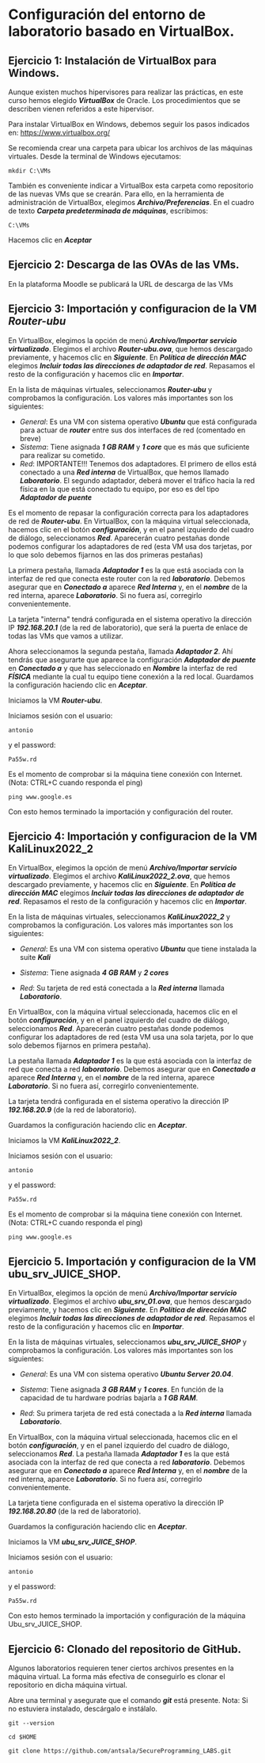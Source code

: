 # Configuración del entorno de laboratorio basado en VirtualBox.

## Ejercicio 1: Instalación de VirtualBox para Windows.

Aunque existen muchos hipervisores para realizar las prácticas, en este curso hemos elegido ***VirtualBox*** de Oracle. Los procedimientos que se describen vienen referidos a este hipervisor.

Para instalar VirtualBox en Windows, debemos seguir los pasos indicados en: https://www.virtualbox.org/

Se recomienda crear una carpeta para ubicar los archivos de las máquinas virtuales. Desde la terminal de Windows ejecutamos:
```
mkdir C:\VMs
```

También es conveniente indicar a VirtualBox esta carpeta como repositorio de las nuevas VMs que se crearán. Para ello, en la herramienta de administración de VirtualBox, elegimos ***Archivo/Preferencias***. En el cuadro de texto ***Carpeta predeterminada de máquinas***, escribimos:
```
C:\VMs
```

Hacemos clic en ***Aceptar***


## Ejercicio 2: Descarga de las OVAs de las VMs.

En la plataforma Moodle se publicará la URL de descarga de las VMs


## Ejercicio 3: Importación y configuracion de la VM ***Router-ubu***

En VirtualBox, elegimos la opción de menú ***Archivo/Importar servicio virtualizado***. Elegimos el archivo ***Router-ubu.ova***, que hemos descargado previamente, y hacemos clic en ***Siguiente***. En ***Política de dirección MAC*** elegimos ***Incluir todas las direcciones de adaptador de red***. Repasamos el resto de la configuración y hacemos clic en ***Importar***.

En la lista de máquinas virtuales, seleccionamos ***Router-ubu*** y comprobamos la  configuración. Los valores más importantes son los siguientes:

* *General*: Es una VM con sistema operativo ***Ubuntu*** que está configurada para actuar de ***router*** entre sus dos interfaces de red (comentado en breve)
* *Sistema*: Tiene asignada ***1 GB RAM*** y ***1 core*** que es más que suficiente para realizar su cometido.
* *Red*: IMPORTANTE!!! Tenemos dos adaptadores. El primero de ellos está conectado a una ***Red interna*** de VirtualBox, que hemos llamado ***Laboratorio***. El segundo adaptador, deberá mover el tráfico hacia la red física en la que está conectado tu equipo, por eso es del tipo ***Adaptador de puente***

Es el momento de repasar la configuración correcta para los adaptadores de red de ***Router-ubu***. En VirtualBox, con la máquina virtual seleccionada, hacemos clic en el botón ***configuración***, y en el panel izquierdo del cuadro de diálogo, seleccionamos ***Red***. Aparecerán cuatro pestañas donde podemos configurar los adaptadores de red (esta VM usa dos tarjetas, por lo que solo debemos fijarnos en las dos primeras pestañas)

La primera pestaña, llamada ***Adaptador 1*** es la que está asociada con la interfaz de red que conecta este router con la red ***laboratorio***. Debemos asegurar que en ***Conectado a*** aparece ***Red Interna*** y, en el ***nombre*** de la red interna, aparece ***Laboratorio***. Si no fuera así, corregirlo convenientemente.

La tarjeta "interna" tendrá configurada en el sistema operativo la dirección IP ***192.168.20.1*** (de la red de laboratorio), que será la puerta de enlace de todas las VMs que vamos a utilizar.


Ahora seleccionamos la segunda pestaña, llamada ***Adaptador 2***. Ahí tendrás que asegurarte que aparece la configuración ***Adaptador de puente*** en ***Conectado a*** y que has seleccionado en ***Nombre*** la interfaz de red ***FÍSICA*** mediante la cual tu equipo tiene conexión a la red local. Guardamos la configuración haciendo clic en ***Aceptar***. 

Iniciamos la VM ***Router-ubu***.

Iniciamos sesión con el usuario:
```
antonio
```


y el password:
```
Pa55w.rd
```

Es el momento de comprobar si la máquina tiene conexión con Internet. (Nota: CTRL+C cuando responda el ping)
```
ping www.google.es
```

Con esto hemos terminado la importación y configuración del router.


## Ejercicio 4: Importación y configuracion de la VM KaliLinux2022_2

En VirtualBox, elegimos la opción de menú ***Archivo/Importar servicio virtualizado***. Elegimos el archivo ***KaliLinux2022_2.ova***, que hemos descargado previamente, y hacemos clic en ***Siguiente***.  En ***Política de dirección MAC*** elegimos ***Incluir todas las direcciones de adaptador de red***. Repasamos el resto de la configuración y hacemos clic en ***Importar***.

En la lista de máquinas virtuales, seleccionamos ***KaliLinux2022_2*** y comprobamos la  configuración. Los valores más importantes son los siguientes:

* *General*: Es una VM con sistema operativo ***Ubuntu*** que tiene instalada la suite ***Kali***

* *Sistema*: Tiene asignada ***4 GB RAM*** y ***2 cores*** 
* *Red*: Su tarjeta de red está conectada a la ***Red interna*** llamada ***Laboratorio***. 

En VirtualBox, con la máquina virtual seleccionada, hacemos clic en el botón ***configuración***, y en el panel izquierdo del cuadro de diálogo, seleccionamos ***Red***. Aparecerán cuatro pestañas donde podemos configurar los adaptadores de red (esta VM usa una sola tarjeta, por lo que solo debemos fijarnos en primera pestaña).

La pestaña llamada ***Adaptador 1*** es la que está asociada con la interfaz de red que conecta a red ***laboratorio***. Debemos asegurar que en ***Conectado a*** aparece ***Red Interna*** y, en el ***nombre*** de la red interna, aparece ***Laboratorio***. Si no fuera así, corregirlo convenientemente.

La tarjeta  tendrá configurada en el sistema operativo la dirección IP ***192.168.20.9*** (de la red de laboratorio).


Guardamos la configuración haciendo clic en ***Aceptar***. 

Iniciamos la VM ***KaliLinux2022_2***.

Iniciamos sesión con el usuario:
```
antonio
```

y el password:
```
Pa55w.rd
```

Es el momento de comprobar si la máquina tiene conexión con Internet. (Nota: CTRL+C cuando responda el ping)
```
ping www.google.es
```

## Ejercicio 5. Importación y configuracion de la VM ubu_srv_JUICE_SHOP.

En VirtualBox, elegimos la opción de menú ***Archivo/Importar servicio virtualizado***. Elegimos el archivo ***ubu_srv_01.ova***, que hemos descargado previamente, y hacemos clic en ***Siguiente***.  En ***Política de dirección MAC*** elegimos ***Incluir todas las direcciones de adaptador de red***. Repasamos el resto de la configuración y hacemos clic en ***Importar***.

En la lista de máquinas virtuales, seleccionamos ***ubu_srv_JUICE_SHOP*** y comprobamos la  configuración. Los valores más importantes son los siguientes:

* *General*: Es una VM con sistema operativo ***Ubuntu Server 20.04***.

* *Sistema*: Tiene asignada ***3 GB RAM*** y ***1 cores***. En función de la capacidad de tu hardware podrías bajarla a ***1 GB RAM***.
* *Red*: Su primera tarjeta de red está conectada a la ***Red interna*** llamada ***Laboratorio***.

En VirtualBox, con la máquina virtual seleccionada, hacemos clic en el botón ***configuración***, y en el panel izquierdo del cuadro de diálogo, seleccionamos ***Red***. La pestaña llamada ***Adaptador 1*** es la que está asociada con la interfaz de red que conecta a red ***laboratorio***. Debemos asegurar que en ***Conectado a*** aparece ***Red Interna*** y, en el ***nombre*** de la red interna, aparece ***Laboratorio***. Si no fuera así, corregirlo convenientemente.

La tarjeta tiene configurada en el sistema operativo la dirección IP ***192.168.20.80*** (de la red de laboratorio).


Guardamos la configuración haciendo clic en ***Aceptar***. 

Iniciamos la VM ***ubu_srv_JUICE_SHOP***.

Iniciamos sesión con el usuario:
```
antonio
```

y el password:
```
Pa55w.rd
``` 

Con esto hemos terminado la importación y configuración de la máquina Ubu_srv_JUICE_SHOP.

## Ejercicio 6: Clonado del repositorio de GitHub.

Algunos laboratorios requieren tener ciertos archivos presentes en la máquina virtual. La forma más efectiva de conseguirlo es clonar el repositorio en dicha máquina virtual.

Abre una terminal y asegurate que el comando ***git*** está presente.
Nota: Si no estuviera instalado, descárgalo e instálalo.
```
git --version
```

```
cd $HOME

git clone https://github.com/antsala/SecureProgramming_LABS.git
```
